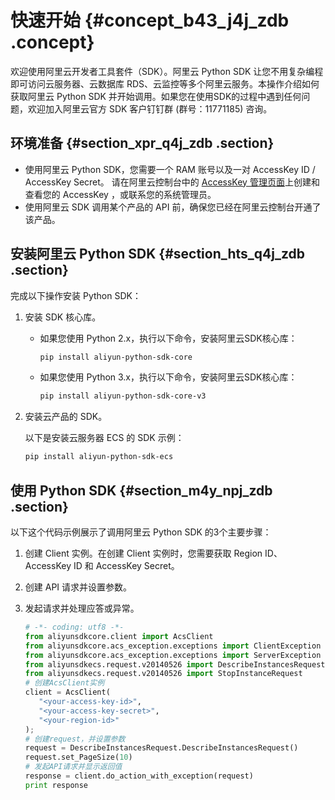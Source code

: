# 快速开始 {#concept_b43_j4j_zdb .concept}

欢迎使用阿里云开发者工具套件（SDK）。阿里云 Python SDK 让您不用复杂编程即可访问云服务器、云数据库 RDS、云监控等多个阿里云服务。本操作介绍如何获取阿里云 Python SDK 并开始调用。如果您在使用SDK的过程中遇到任何问题，欢迎加入阿里云官方 SDK 客户钉钉群 \(群号：11771185\) 咨询。

## 环境准备 {#section_xpr_q4j_zdb .section}

-   使用阿里云 Python SDK，您需要一个 RAM 账号以及一对 AccessKey ID / AccessKey Secret。 请在阿里云控制台中的 [AccessKey 管理页面](https://usercenter.console.aliyun.com/?spm=5176.doc52740.2.3.QKZk8w#/manage/ak)上创建和查看您的 AccessKey ，或联系您的系统管理员。
-   使用阿里云 SDK 调用某个产品的 API 前，确保您已经在阿里云控制台开通了该产品。

## 安装阿里云 Python SDK {#section_hts_q4j_zdb .section}

完成以下操作安装 Python SDK：

1.  安装 SDK 核心库。
    -   如果您使用 Python 2.x，执行以下命令，安装阿里云SDK核心库：

        ```bash
        pip install aliyun-python-sdk-core
        ```

    -   如果您使用 Python 3.x，执行以下命令，安装阿里云SDK核心库：

        ```bash
        pip install aliyun-python-sdk-core-v3
        ```

2.  安装云产品的 SDK。

    以下是安装云服务器 ECS 的 SDK 示例：

    ```sh
    pip install aliyun-python-sdk-ecs
    ```


## 使用 Python SDK {#section_m4y_npj_zdb .section}

以下这个代码示例展示了调用阿里云 Python SDK 的3个主要步骤：

1.  创建 Client 实例。在创建 Client 实例时，您需要获取 Region ID、AccessKey ID 和 AccessKey Secret。
2.  创建 API 请求并设置参数。
3.  发起请求并处理应答或异常。

    ```py
    # -*- coding: utf8 -*-
    from aliyunsdkcore.client import AcsClient
    from aliyunsdkcore.acs_exception.exceptions import ClientException
    from aliyunsdkcore.acs_exception.exceptions import ServerException
    from aliyunsdkecs.request.v20140526 import DescribeInstancesRequest
    from aliyunsdkecs.request.v20140526 import StopInstanceRequest
    # 创建AcsClient实例
    client = AcsClient(
       "<your-access-key-id>", 
       "<your-access-key-secret>",
       "<your-region-id>"
    );
    # 创建request，并设置参数
    request = DescribeInstancesRequest.DescribeInstancesRequest()
    request.set_PageSize(10)
    # 发起API请求并显示返回值
    response = client.do_action_with_exception(request)
    print response
    ```
